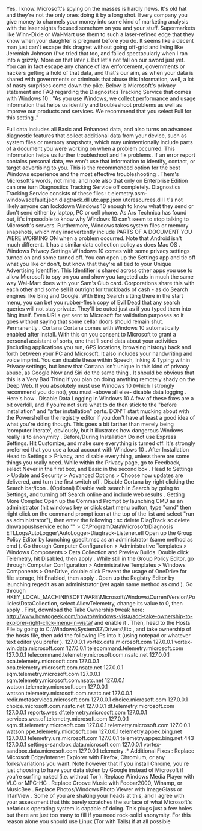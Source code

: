 Yes, I know. Microsoft's spying on the masses is hardly news. It's old hat and they're not the only ones doing it by a long shot. Every company you give money to channels your money into some kind of marketing analysis with the laser sights focused somehow on you and your stuff. Supermarkets like Winn-Dixie or Wal-Mart use them to such a laser-refined edge that they know when your daughter is pregnant before you do. It seems like a decent man just can't escape this dragnet without going off-grid and living like Jeremiah Johnson (I've tried that too, and failed spectacularly when I ran into a grizzly. More on that later ).
But let's not fall on our sword just yet. You can in fact escape any chance of law enforcement, governments or hackers getting a hold of that data, and that's our aim, as when your data is shared with governments or criminals that abuse this information, well, a lot of nasty surprises come down the pike. Below is Microsoft's privacy statement and FAQ regarding the Diagnostics Tracking Service that comes with Windows 10 :
"As you use Windows, we collect performance and usage information that helps us identify and troubleshoot problems as well as improve our products and services. We recommend that you select Full for this setting ."
 
Full data includes all Basic and Enhanced data, and also turns on advanced diagnostic features that collect additional data from your device, such as system files or memory snapshots, which may unintentionally include parts of a document you were working on when a problem occurred. This information helps us further troubleshoot and fix problems. If an error report contains personal data, we won’t use that information to identify, contact, or target advertising to you. This is the recommended option for the best Windows experience and the most effective troubleshooting .
Them's Microsoft's words, not mine, and note also that only on Enterprise Edition can one turn Diagnostics Tracking Service off completely. Diagnostics Tracking Service consists of these files :
t elemetry.asm- windowsdefault.json
diagtrack.dll
utc.app.json
utcresources.dll
I t's not likely anyone can lockdown Windows 10 enough to know what they send or don't send either by laptop, PC or cell phone. As Ars Technica has found out, it's impossible to know why Windows 10 can't seem to stop talking to Microsoft's servers. Furthermore, Windows takes system files or memory snapshots, which may inadvertently include PARTS OF A DOCUMENT YOU WERE WORKING ON when a problem occurred. Note that Android isn't much different. It has a similar data collection policy as does Mac OS .
Windows Privacy Settings
W indows 10 comes with some privacy settings turned on and some turned off. You can open up the Settings app and tic off what you like or don't, but know that they're all tied to your Unique Advertising Identifier. This Identifier is shared across other apps you use to allow Microsoft to spy on you and show you targeted ads in much the same way Wal-Mart does with your Sam's Club card. Corporations share this with each other and some sell it outright for truckloads of cash - as do Search engines like Bing and Google. With Bing Search sitting there in the start menu, you can bet you rubber-flesh copy of Evil Dead that any search queries will not stay private. They'll be outed just as if you typed them into Bing itself. Even URLs get sent to Microsoft for validation purposes so it goes without saying that some cellar doors should remain shut. Permanently .
Cortana
Cortana comes with Windows 10 automatically enabled after install. With this on you consent to Microsoft to grant a personal assistant of sorts, one that'll send data about your activities (including applications you run, GPS locations, browsing history) back and forth between your PC and Microsoft. It also includes your handwriting and voice imprint. You can disable these within Speech, Inking & Typing within Privacy settings, but know that Cortana isn't unique in this kind of privacy abuse, as Google Now and Siri do the same thing .
It should be obvious that this is a Very Bad Thing if you plan on doing anything remotely shady on the Deep Web. If you absolutely must use Windows 10 (which I strongly recommend you do not), you must -above all else- disable data logging . Here's how .
Disable Data Logging in Windows 10
A few of these fixes are a bit overkill, and if you're not sure what to do then stick to the "before installation" and "after installation" parts. DON'T start mucking about with the Powershell or the registry editor if you don't have at least a good idea of what you're doing though. This goes a bit farther than merely being 'computer literate', obviously, but it illustrates how dangerous Windows really is to anonymity .
Before/During Installation
Do not use Express Settings. Hit Customize, and make sure everything is turned off. It's strongly preferred that you use a local account with Windows 10 .
After Installation
Head to Settings > Privacy, and disable everything, unless there are some things you really need. While within the Privacy page, go to Feedback, select Never in the first box, and Basic in the second box .
Head to Settings > Update and Security > Advanced Options > Choose how updates are delivered, and turn the first switch off .
Disable Cortana by right clicking the Search bar/icon .
(Optional) Disable web search in Search by going to Settings, and turning off Search online and include web results .
Getting More Complex
Open up the Command Prompt by launching CMD as an administrator (hit windows key or click start menu button, type "cmd" then right click on the command prompt icon at the top of the list and select "run as administrator"), then enter the following :
sc delete DiagTrack
sc delete dmwappushservice
echo "" > C:\ProgramData\Microsoft\Diagnosis ETLLogsAutoLogger\AutoLogger-Diagtrack-Listener.etl
Open up the Group Policy Editor by launching gpedit.msc as an administrator (same method as cmd ).
Go through Computer Configuration > Administrative Templates > Windows Components > Data Collection and Preview Builds. Double click Telemetry, hit Disabled, then apply .
While still in the Group Policy Editor, go through Computer Configuration > Administrative Templates > Windows Components > OneDrive, double click Prevent the usage of OneDrive for file storage, hit Enabled, then apply .
Open up the Registry Editor by launching regedit as an administrator (yet again same method as cmd ).
Go through HKEY_LOCAL_MACHINE\SOFTWARE\Microsoft\Windows\CurrentVersion\Policies\DataCollection, select AllowTelemetry, change its value to 0, then apply .
First, download the Take Ownership tweak here: http://www.howtogeek.com/howto/windows-vista/add-take-ownership-to-explorer-right-click-menu-in-vista/ and enable it .
Then, head to the Hosts File by going to
C:\Windows\System32\Drivers\Etc ,
and take ownership of the hosts file, then add the following IPs into it (using notepad or whatever text editor you prefer ).
127.0.0.1 vortex.data.microsoft.com
127.0.0.1 vortex-win.data.microsoft.com
127.0.0.1 telecommand.telemetry.microsoft.com
127.0.0.1 telecommand.telemetry.microsoft.com.nsatc.net
127.0.0.1 oca.telemetry.microsoft.com
127.0.0.1 oca.telemetry.microsoft.com.nsatc.net
127.0.0.1 sqm.telemetry.microsoft.com
127.0.0.1 sqm.telemetry.microsoft.com.nsatc.net
127.0.0.1 watson.telemetry.microsoft.com
127.0.0.1 watson.telemetry.microsoft.com.nsatc.net
127.0.0.1 redir.metaservices.microsoft.com
127.0.0.1 choice.microsoft.com
127.0.0.1 choice.microsoft.com.nsatc.net
127.0.0.1 df.telemetry.microsoft.com
127.0.0.1 reports.wes.df.telemetry.microsoft.com
127.0.0.1 services.wes.df.telemetry.microsoft.com
127.0.0.1 sqm.df.telemetry.microsoft.com
127.0.0.1 telemetry.microsoft.com
127.0.0.1 watson.ppe.telemetry.microsoft.com
127.0.0.1 telemetry.appex.bing.net
127.0.0.1 telemetry.urs.microsoft.com
127.0.0.1 telemetry.appex.bing.net:443
127.0.0.1 settings-sandbox.data.microsoft.com
127.0.0.1 vortex-sandbox.data.microsoft.com
127.0.0.1 telemetry .*
Additional Fixes :
Replace Microsoft Edge/Internet Explorer with Firefox, Chromium, or any forks/variations you want. Note however that if you install Chrome, you're just choosing to have your data stolen by Google instead of Microsoft if you're surfing naked (i.e. without Tor ).
Replace Windows Media Player with VLC or MPC-HC .
Replace Groove Music with Foobar2000, Winamp, or MusicBee .
Replace Photos/Windows Photo Viewer with ImageGlass or IrfanView .
Some of you are shaking your heads at this, and I agree with your assessment that this barely scratches the surface of what Microsoft's nefarious operating system is capable of doing. This plugs just a few holes but there are just too many to fill if you need rock-solid anonymity. For this reason alone you should use Linux (Tor with Tails) if at all possible 